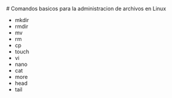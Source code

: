 # Comandos basicos para la administracion de archivos en Linux

- mkdir
- rmdir
- mv
- rm
- cp
- touch
- vi
- nano
- cat
- more
- head
- tail

